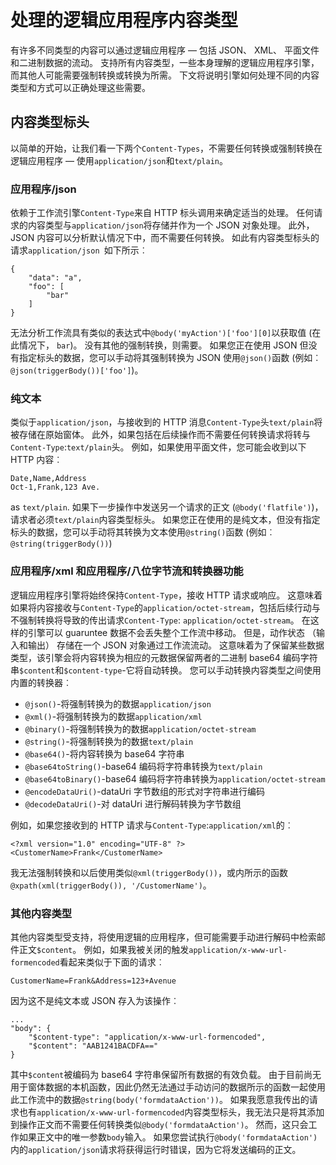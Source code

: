 <properties
   pageTitle="逻辑应用程序内容键入处理 |Microsoft Azure"
   description="了解逻辑应用程序如何处理用在设计和运行库的内容类型"
   services="logic-apps"
   documentationCenter=".net,nodejs,java"
   authors="jeffhollan"
   manager="dwrede"
   editor=""/>

<tags
   ms.service="logic-apps"
   ms.devlang="multiple"
   ms.topic="article"
   ms.tgt_pltfrm="na"
   ms.workload="integration"
   ms.date="10/18/2016"
   ms.author="jehollan"/>

# <a name="logic-apps-content-type-handling"></a>处理的逻辑应用程序内容类型

有许多不同类型的内容可以通过逻辑应用程序 — 包括 JSON、 XML、 平面文件和二进制数据的流动。  支持所有内容类型，一些本身理解的逻辑应用程序引擎，而其他人可能需要强制转换或转换为所需。  下文将说明引擎如何处理不同的内容类型和方式可以正确处理这些需要。

## <a name="content-type-header"></a>内容类型标头

以简单的开始，让我们看一下两个`Content-Types`，不需要任何转换或强制转换在逻辑应用程序 — 使用`application/json`和`text/plain`。

### <a name="applicationjson"></a>应用程序/json

依赖于工作流引擎`Content-Type`来自 HTTP 标头调用来确定适当的处理。  任何请求的内容类型与`application/json`将存储并作为一个 JSON 对象处理。  此外，JSON 内容可以分析默认情况下中，而不需要任何转换。  如此有内容类型标头的请求`application/json `如下所示︰

```
{
    "data": "a",
    "foo": [
        "bar"
    ]
}
```

无法分析工作流具有类似的表达式中`@body('myAction')['foo'][0]`以获取值 (在此情况下， `bar`)。  没有其他的强制转换，则需要。  如果您正在使用 JSON 但没有指定标头的数据，您可以手动将其强制转换为 JSON 使用`@json()`函数 (例如︰ `@json(triggerBody())['foo']`)。

### <a name="textplain"></a>纯文本

类似于`application/json`，与接收到的 HTTP 消息`Content-Type`头`text/plain`将被存储在原始窗体。  此外，如果包括在后续操作而不需要任何转换请求将转与`Content-Type`:`text/plain`头。  例如，如果使用平面文件，您可能会收到以下 HTTP 内容︰

```
Date,Name,Address
Oct-1,Frank,123 Ave.
```

as `text/plain`.  如果下一步操作中发送另一个请求的正文 (`@body('flatfile')`)，请求者必须`text/plain`内容类型标头。  如果您正在使用的是纯文本，但没有指定标头的数据，您可以手动将其转换为文本使用`@string()`函数 (例如︰ `@string(triggerBody())`)

### <a name="applicationxml-and-applicationoctet-stream-and-converter-functions"></a>应用程序/xml 和应用程序/八位字节流和转换器功能

逻辑应用程序引擎将始终保持`Content-Type`，接收 HTTP 请求或响应。  这意味着如果将内容接收与`Content-Type`的`application/octet-stream`，包括后续行动与不强制转换将导致的传出请求`Content-Type`: `application/octet-stream`。  在这样的引擎可以 guaruntee 数据不会丢失整个工作流中移动。  但是，动作状态 （输入和输出） 存储在一个 JSON 对象通过工作流流动。  这意味着为了保留某些数据类型，该引擎会将内容转换为相应的元数据保留两者的二进制 base64 编码字符串`$content`和`$content-type`-它将自动转换。  您可以手动转换内容类型之间使用内置的转换器︰

* `@json()`-将强制转换为的数据`application/json`
* `@xml()`-将强制转换为的数据`application/xml`
* `@binary()`-将强制转换为的数据`application/octet-stream`
* `@string()`-将强制转换为的数据`text/plain`
* `@base64()`-将内容转换为 base64 字符串
* `@base64toString()`-base64 编码将字符串转换为`text/plain`
* `@base64toBinary()`-base64 编码将字符串转换为`application/octet-stream`
* `@encodeDataUri()`-dataUri 字节数组的形式对字符串进行编码
* `@decodeDataUri()`-对 dataUri 进行解码转换为字节数组

例如，如果您接收到的 HTTP 请求与`Content-Type`:`application/xml`的︰

```
<?xml version="1.0" encoding="UTF-8" ?>
<CustomerName>Frank</CustomerName>
```

我无法强制转换和以后使用类似`@xml(triggerBody())`，或内所示的函数`@xpath(xml(triggerBody()), '/CustomerName')`。

### <a name="other-content-types"></a>其他内容类型

其他内容类型受支持，将使用逻辑的应用程序，但可能需要手动进行解码中检索邮件正文`$content`。  例如，如果我被关闭的触发`application/x-www-url-formencoded`看起来类似于下面的请求︰

```
CustomerName=Frank&Address=123+Avenue
```

因为这不是纯文本或 JSON 存入为该操作︰

```
...
"body": {
    "$content-type": "application/x-www-url-formencoded",
    "$content": "AAB1241BACDFA=="
}
```

其中`$content`被编码为 base64 字符串保留所有数据的有效负载。  由于目前尚无用于窗体数据的本机函数，因此仍然无法通过手动访问的数据所示的函数一起使用此工作流中的数据`@string(body('formdataAction'))`。  如果我愿意我传出的请求也有`application/x-www-url-formencoded`内容类型标头，我无法只是将其添加到操作正文而不需要任何转换类似`@body('formdataAction')`。  然而，这只会工作如果正文中的唯一参数`body`输入。  如果您尝试执行`@body('formdataAction')`内的`application/json`请求将获得运行时错误，因为它将发送编码的正文。
